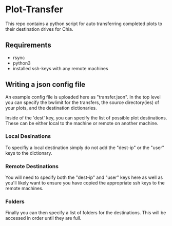 # Plot-Transfer
This repo contains a python script for auto transferring completed plots to
their destination drives for Chia.

## Requirements
- rsync
- python3
- installed ssh-keys with any remote machines

## Writing a json config file
An example config file is uploaded here as "transfer.json".
In the top level you can specify the bwlimit for the transfers,
the source directory(ies) of your plots, and the destination
dictionaries.

Inside of the 'dest' key, you can specify the list of possible
plot destinations. These can be either local to the machine or
remote on another machine.

### Local Desinations
To specifiy a local destination simply do not add the "dest-ip" or the "user"
keys to the dictionary.

### Remote Destinations
You will need to specify both the "dest-ip" and "user" keys here as well as
you'll likely want to ensure you have copied the appropriate ssh keys to the
remote machines.

### Folders
Finally you can then specify a list of folders for the destinations. This will
be accessed in order until they are full.
